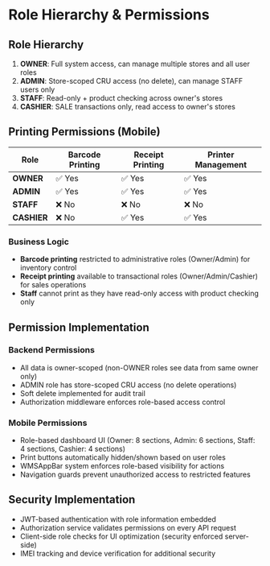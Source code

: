 # Role Hierarchy & Permissions

## Role Hierarchy

1. **OWNER**: Full system access, can manage multiple stores and all user roles
2. **ADMIN**: Store-scoped CRU access (no delete), can manage STAFF users only
3. **STAFF**: Read-only + product checking across owner's stores
4. **CASHIER**: SALE transactions only, read access to owner's stores

## Printing Permissions (Mobile)

| Role | Barcode Printing | Receipt Printing | Printer Management |
|------|------------------|------------------|--------------------|
| **OWNER** | ✅ Yes | ✅ Yes | ✅ Yes |
| **ADMIN** | ✅ Yes | ✅ Yes | ✅ Yes |
| **STAFF** | ❌ No | ❌ No | ❌ No |
| **CASHIER** | ❌ No | ✅ Yes | ✅ Yes |

### Business Logic

- **Barcode printing** restricted to administrative roles (Owner/Admin) for inventory control
- **Receipt printing** available to transactional roles (Owner/Admin/Cashier) for sales operations
- **Staff** cannot print as they have read-only access with product checking only

## Permission Implementation

### Backend Permissions
- All data is owner-scoped (non-OWNER roles see data from same owner only)
- ADMIN role has store-scoped CRU access (no delete operations)
- Soft delete implemented for audit trail
- Authorization middleware enforces role-based access control

### Mobile Permissions
- Role-based dashboard UI (Owner: 8 sections, Admin: 6 sections, Staff: 4 sections, Cashier: 4 sections)
- Print buttons automatically hidden/shown based on user roles
- WMSAppBar system enforces role-based visibility for actions
- Navigation guards prevent unauthorized access to restricted features

## Security Implementation

- JWT-based authentication with role information embedded
- Authorization service validates permissions on every API request
- Client-side role checks for UI optimization (security enforced server-side)
- IMEI tracking and device verification for additional security
